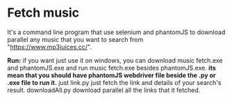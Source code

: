 # Fetch music
It's a command line program that use selenium and phantomJS to download parallel any music that you want to search from "https://www.mp3juices.cc/".

**Run:**
if you want just use it on windows, you can download music fetch.exe and phantomJS.exe and run music fetch.exe besides phantomJS.exe.
**its mean that you should have phantomJS webdriver file beside the .py or .exe file to run it.**
just link.py just fetch the link and details of your search's result.
downloadAll.py download parallel all the links that it fetched.



